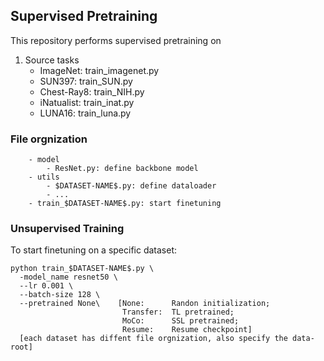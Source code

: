 ## Supervised Pretraining

This repository performs supervised pretraining on

1. Source tasks
    - ImageNet: train_imagenet.py
    - SUN397: train_SUN.py
    - Chest-Ray8: train_NIH.py
    - iNatualist: train_inat.py
    - LUNA16: train_luna.py



### File orgnization
```
    - model
        - ResNet.py: define backbone model
    - utils
        - $DATASET-NAME$.py: define dataloader
        - ...
    - train_$DATASET-NAME$.py: start finetuning
```


### Unsupervised Training

To start finetuning on a specific dataset:
```
python train_$DATASET-NAME$.py \
  -model_name resnet50 \
  --lr 0.001 \
  --batch-size 128 \
  --pretrained None\    [None:      Randon initialization;
                         Transfer:  TL pretrained;
                         MoCo:      SSL pretrained;
                         Resume:    Resume checkpoint]
  [each dataset has diffent file orgnization, also specify the data-root]
```


